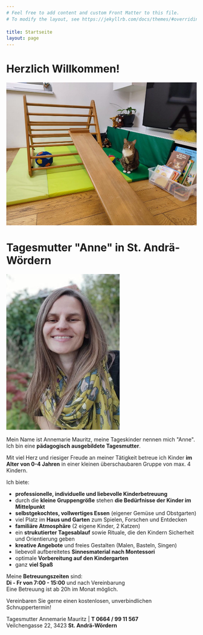 ```yaml
---
# Feel free to add content and custom Front Matter to this file.
# To modify the layout, see https://jekyllrb.com/docs/themes/#overriding-theme-defaults

title: Startseite
layout: page
---
```


# Herzlich Willkommen!

![Dreiecksständer](/assets/dreiecksstaender.jpg)

# Tagesmutter "Anne" in St. Andrä-Wördern

![Annemarie Mauritz](/assets/annemarie_mauritz.jpg)

Mein Name ist Annemarie Mauritz, meine Tageskinder nennen mich "Anne". Ich bin eine **pädagogisch
ausgebildete Tagesmutter**.

Mit viel Herz und riesiger Freude an meiner Tätigkeit betreue ich Kinder **im Alter von 0-4 Jahren** in einer kleinen überschaubaren Gruppe von max. 4 Kindern.

Ich biete:
* **professionelle, individuelle und liebevolle Kinderbetreuung**
* durch die **kleine Gruppengröße** stehen **die Bedürfnisse der Kinder im Mittelpunkt**
* **selbstgekochtes, vollwertiges Essen** (eigener Gemüse und Obstgarten)
* viel Platz im **Haus und Garten** zum Spielen, Forschen und Entdecken
* **familiäre Atmosphäre** (2 eigene Kinder, 2 Katzen)
* ein **strukutierter Tagesablauf** sowie Rituale, die den Kindern Sicherheit und Orientierung geben
* **kreative Angebote** und freies Gestalten (Malen, Basteln, Singen)
* liebevoll aufbereitetes **Sinnesmaterial nach Montessori**
* optimale **Vorbereitung auf den Kindergarten**
* ganz **viel Spaß**

Meine **Betreuungszeiten** sind:\
**Di - Fr von 7:00 - 15:00** und nach Vereinbarung\
Eine Betreuung ist ab 20h im Monat möglich.

Vereinbaren Sie gerne einen kostenlosen, unverbindlichen Schnuppertermin!

Tagesmutter Annemarie Mauritz | **T 0664 / 99 11 567**\
Veilchengasse 22, 3423 **St. Andrä-Wördern**
